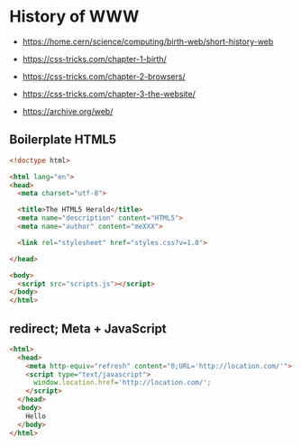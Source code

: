 # History of WWW

+ https://home.cern/science/computing/birth-web/short-history-web
+ https://css-tricks.com/chapter-1-birth/
+ https://css-tricks.com/chapter-2-browsers/
+ https://css-tricks.com/chapter-3-the-website/

+ https://archive.org/web/


## Boilerplate HTML5
```html
<!doctype html>

<html lang="en">
<head>
  <meta charset="utf-8">

  <title>The HTML5 Herald</title>
  <meta name="description" content="HTML5">
  <meta name="author" content="meXXX">

  <link rel="stylesheet" href="styles.css?v=1.0">

</head>

<body>
  <script src="scripts.js"></script>
</body>
</html>
```

## redirect; Meta + JavaScript 
```html
<html>
  <head>
    <meta http-equiv="refresh" content="0;URL='http://location.com/'">
    <script type="text/javascript">
      window.location.href='http://location.com/';
    </script>
  </head>
  <body>
    Hello
  </body>
</html>
```
